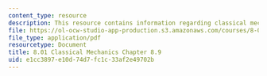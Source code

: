 ```yaml
---
content_type: resource
description: This resource contains information regarding classical mechanics.
file: https://ol-ocw-studio-app-production.s3.amazonaws.com/courses/8-01sc-classical-mechanics-fall-2016/e1cc3897e10d74d7fc1c33af2e49702b_MIT8_01F16_example8.9.pdf
file_type: application/pdf
resourcetype: Document
title: 8.01 Classical Mechanics Chapter 8.9
uid: e1cc3897-e10d-74d7-fc1c-33af2e49702b
---
```

